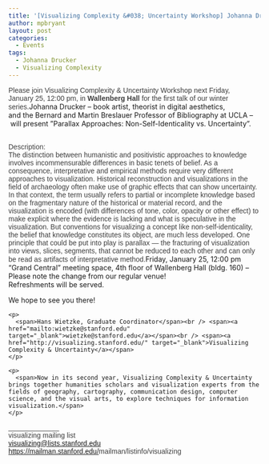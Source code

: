 ```yaml
---
title: '[Visualizing Complexity &#038; Uncertainty Workshop] Johanna Drucker &#8211; Parallaz Approaches: Non-Self-Identicality vs. Uncertainty'
author: mpbryant
layout: post
categories:
  - Events
tags:
  - Johanna Drucker
  - Visualizing Complexity
---
```

<div>
  <span style="color: #3e3e3e; font-family: Arial;"><span>Please join Visualizing Complexity & Uncertainty Workshop next Friday, </span></span>
</div>

<div>
  <span style="color: #3e3e3e; font-family: Arial;"><span style="color: #3e3e3e; font-family: Arial;"><span>January 25, 12:00 pm, in <strong>Wallenberg Hall</strong> for the first talk of our winter series.</span></span></span><span>Johanna Drucker &#8211; book artist, theorist in digital aesthetics, and </span>the Bernard and Martin Breslauer Professor of Bibliography at UCLA &#8211; will present &#8221;Parallax Approaches: Non-Self-Identicality vs. Uncertainty&#8221;.</p> <div>
    <span style="color: #3e3e3e; font-family: Arial;"><span style="color: #3e3e3e; font-family: Arial;"><br /> <span>Description:</span><br /> The distinction between humanistic and positivistic approaches to knowledge involves incommensurable differences in basic tenets of belief. As a consequence, interpretative and empirical methods require very different approaches to visualization. Historical reconstruction and visualizations in the field of archaeology often make use of graphic effects that can show uncertainty. In that context, the term usually refers to partial or incomplete knowledge based on the fragmentary nature of the historical or material record, and the visualization is encoded (with differences of tone, color, opacity or other effect) to make explicit where the evidence is lacking and what is speculative in the visualization. But conventions for visualizing a concept like non-self-identicality, the belief that knowledge constitutes its object, are much less developed. One principle that could be put into play is parallax &#8212; the fracturing of visualization into views, slices, segments, that cannot be reduced to each other and can only be read as artifacts of interpretative method.</span></span><span>Friday, January 25, 12:00 pm </span><br /> <span>&#8220;Grand Central&#8221; meeting space, 4th floor of Wallenberg Hall (bldg. 160) &#8211; Please note the change from our regular venue!</span><br /> <span>Refreshments will be served.</span></p> <p>
      <span>We hope to see you there!</span>
    </p>

    <p>
      <span>Hans Wietzke, Graduate Coordinator</span><br /> <span><a href="mailto:wietzke@stanford.edu" target="_blank">wietzke@stanford.edu</a></span><br /> <span><a href="http://visualizing.stanford.edu/" target="_blank">Visualizing Complexity & Uncertainty</a></span>
    </p>

    <p>
      <span>Now in its second year, Visualizing Complexity & Uncertainty brings together humanities scholars and visualization experts from the fields of geography, cartography, communication design, computer science, and the visual arts, to explore techniques for information visualization.</span>
    </p>
  </div>
</div>

<span style="color: #3e3e3e; font-family: Arial;">______________________________<wbr>_________________<br /> visualizing mailing list<br /> <a href="mailto:visualizing@lists.stanford.edu" target="_blank">visualizing@lists.stanford.edu</a><br /> <a href="https://mailman.stanford.edu/mailman/listinfo/visualizing" target="_blank">https://mailman.stanford.edu/<wbr>mailman/listinfo/visualizing</wbr></a></wbr></span>
